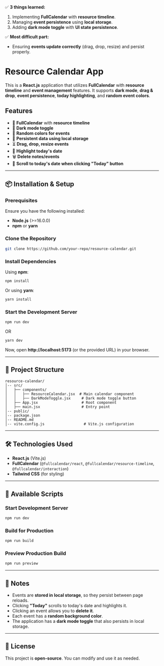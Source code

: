 ✅ **3 things learned:**  
1. Implementing **FullCalendar** with **resource timeline**.  
2. Managing **event persistence** using **local storage**.  
3. Adding **dark mode toggle** with **UI state persistence**.  

✅ **Most difficult part:**  
- Ensuring **events update correctly** (drag, drop, resize) and persist properly.  


# Resource Calendar App

This is a **React.js** application that utilizes **FullCalendar** with **resource timeline** and **event management** features. It supports **dark mode**, **drag & drop**, **event persistence**, **today highlighting**, and **random event colors**.

## Features
- 📅 **FullCalendar** with **resource timeline**
- 🌙 **Dark mode toggle**
- 🎨 **Random colors for events**
- 🔄 **Persistent data using local storage**
- ⏳ **Drag, drop, resize events**
- 📍 **Highlight today's date**
- 🗑️ **Delete notes/events**
- 📌 **Scroll to today's date when clicking "Today" button**

---

## 📦 Installation & Setup
### Prerequisites
Ensure you have the following installed:
- **Node.js** (>=16.0.0)
- **npm** or **yarn**

### Clone the Repository
```sh
git clone https://github.com/your-repo/resource-calendar.git
```

### Install Dependencies
Using **npm**:
```sh
npm install
```

Or using **yarn**:
```sh
yarn install
```

### Start the Development Server
```sh
npm run dev
```
OR
```sh
yarn dev
```

Now, open **http://localhost:5173** (or the provided URL) in your browser.

---

## 📂 Project Structure
```
resource-calendar/
│-- src/
│   ├── components/
│   │   ├── ResourceCalendar.jsx  # Main calendar component
│   │   ├── DarkModeToggle.jsx     # Dark mode toggle button
│   ├── App.jsx                    # Root component
│   ├── main.jsx                   # Entry point
│-- public/
│-- package.json
│-- README.md
│-- vite.config.js                  # Vite.js configuration
```

---

## 🛠️ Technologies Used
- **React.js** (Vite.js)
- **FullCalendar** (`@fullcalendar/react`, `@fullcalendar/resource-timeline`, `@fullcalendar/interaction`)
- **Tailwind CSS** (for styling)

---

## 🔧 Available Scripts
### Start Development Server
```sh
npm run dev
```
### Build for Production
```sh
npm run build
```
### Preview Production Build
```sh
npm run preview
```

---

## 📌 Notes
- Events are **stored in local storage**, so they persist between page reloads.
- Clicking **"Today"** scrolls to today's date and highlights it.
- Clicking an event allows you to **delete it**.
- Each event has a **random background color**.
- The application has a **dark mode toggle** that also persists in local storage.

---

## 📄 License
This project is **open-source**. You can modify and use it as needed.

